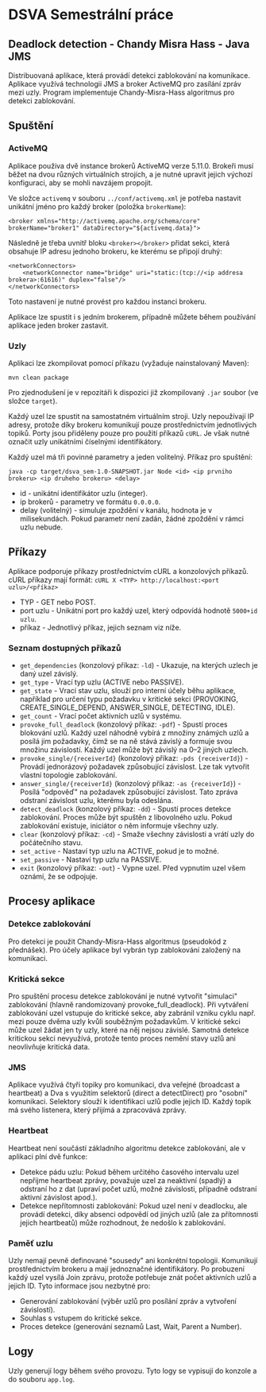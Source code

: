 # DSVA Semestrální práce
## Deadlock detection - Chandy Misra Hass - Java JMS
Distribuovaná aplikace, která provádí detekci zablokování na komunikace. Aplikace využívá technologii JMS a broker ActiveMQ pro zasílání zpráv mezi uzly.
Program implementuje Chandy-Misra-Hass algoritmus pro detekci zablokování.

## Spuštění
### ActiveMQ
Aplikace použiva dvě instance brokerů ActiveMQ verze 5.11.0. Brokeři musí běžet na dvou různých virtuálních strojích, a je nutné upravit jejich výchozí konfiguraci, aby se mohli navzájem propojit.

Ve složce ```activemq``` v souboru ```../conf/activemq.xml``` je potřeba nastavit unikátní jméno pro každý broker (položka ```brokerName```):
```
<broker xmlns="http://activemq.apache.org/schema/core" brokerName="broker1" dataDirectory="${activemq.data}">
```
Následně je třeba uvnitř bloku ```<broker></broker>``` přidat sekci, která obsahuje IP adresu jednoho brokeru, ke kterému se připojí druhý:
```
<networkConnectors>
    <networkConnector name="bridge" uri="static:(tcp://<ip addresa brokera>:61616)" duplex="false"/>
</networkConnectors>
```

Toto nastavení je nutné provést pro každou instanci brokeru.

Aplikace lze spustit i s jedním brokerem, případně můžete během používání aplikace jeden broker zastavit.

### Uzly
Aplikaci lze zkompilovat pomocí příkazu (vyžaduje nainstalovaný Maven):
```
mvn clean package
```
Pro zjednodušení je v repozitáři k dispozici již zkompilovaný ```.jar``` soubor (ve složce ```target```).

Každý uzel lze spustit na samostatném virtuálním stroji. Uzly nepoužívají IP adresy, protože díky brokeru komunikují pouze prostřednictvím jednotlivých topiků. Porty jsou přiděleny pouze pro použití příkazů ```cURL```. Je však nutné označit uzly unikátními číselnými identifikátory.

Každý uzel má tři povinné parametry a jeden volitelný. Příkaz pro spuštění:
```
java -cp target/dsva_sem-1.0-SNAPSHOT.jar Node <id> <ip prvniho brokeru> <ip druheho brokeru> <delay>
```
- id - unikátní identifikátor uzlu (integer).
- ip brokerů - parametry ve formátu ```0.0.0.0```.
- delay (volitelný) - simuluje zpoždění v kanálu, hodnota je v milisekundách. Pokud parametr není zadán, žádné zpoždění v rámci uzlu nebude.

## Příkazy
Aplikace podporuje příkazy prostřednictvím cURL a konzolových příkazů. cURL příkazy mají formát: ```cURL X <TYP> http://localhost:<port uzlu>/<příkaz>```
- TYP - GET nebo POST.
- port uzlu - Unikátní port pro každý uzel, který odpovídá hodnotě ```5000+id uzlu```.
- příkaz - Jednotlivý příkaz, jejich seznam viz níže.

### Seznam dostupných příkazů
- ```get_dependencies``` (konzolový příkaz: ```-ld```) - Ukazuje, na kterých uzlech je daný uzel závislý.
- ```get_type``` - Vrací typ uzlu (ACTIVE nebo PASSIVE).
- ```get_state``` - Vrací stav uzlu, slouží pro interní účely běhu aplikace, například pro určení typu požadavku v kritické sekci (PROVOKING, CREATE_SINGLE_DEPEND, ANSWER_SINGLE, DETECTING, IDLE).
- ```get_count``` - Vrací počet aktivních uzlů v systému.
- ```provoke_full_deadlock``` (konzolový příkaz: ```-pdf```) - Spustí proces blokování uzlů. Každý uzel náhodně vybírá z množiny známých uzlů a posílá jim požadavky, čímž se na ně stává závislý a formuje svou množinu závislostí. Každý uzel může být závislý na 0–2 jiných uzlech.
- ```provoke_single/{receiverId}``` (konzolový příkaz: ```-pds {receiverId}```) - Provádí jednorázový požadavek způsobující závislost. Lze tak vytvořit vlastní topologie zablokování.
- ```answer_single/{receiverId}``` (konzolový příkaz: ```-as {receiverId}```) - Posílá "odpověď" na požadavek způsobující závislost. Tato zpráva odstraní závislost uzlu, kterému byla odeslána.
- ```detect_deadlock``` (konzolový příkaz: ```-dd```) - Spustí proces detekce zablokování. Proces může být spuštěn z libovolného uzlu. Pokud zablokování existuje, iniciátor o něm informuje všechny uzly.
- ```clear``` (konzolový příkaz: ```-cd```) - Smaže všechny závislosti a vrátí uzly do počátečního stavu.
- ```set_active``` - Nastaví typ uzlu na ACTIVE, pokud je to možné.
- ```set_passive``` - Nastaví typ uzlu na PASSIVE.
- ```exit``` (konzolový příkaz: ```-out```) - Vypne uzel. Před vypnutím uzel všem oznámí, že se odpojuje.

## Procesy aplikace
### Detekce zablokování
Pro detekci je použit Chandy-Misra-Hass algoritmus (pseudokód z přednášek). Pro účely aplikace byl vybrán typ zablokování založený na komunikaci.
### Kritická sekce
Pro spuštění procesu detekce zablokování je nutné vytvořit "simulaci" zablokování (hlavně randomizovaný provoke_full_deadlock).
Při vytváření zablokování uzel vstupuje do kritické sekce, aby zabránil vzniku cyklu např. mezi pouze dvěma uzly kvůli souběžným požadavkům. V kritické sekci může uzel žádat jen ty uzly, které na něj nejsou závislé.
Samotná detekce kritickou sekci nevyužívá, protože tento proces nemění stavy uzlů ani neovlivňuje kritická data.
### JMS
Aplikace využívá čtyři topiky pro komunikaci, dva veřejné (broadcast a heartbeat) a Dva s využitím selektorů (direct a detectDirect) pro "osobní" komunikaci. Selektory slouží k identifikaci uzlů podle jejich ID. Každý topik má svého listenera, který přijímá a zpracovává zprávy.
### Heartbeat
Heartbeat není součástí základního algoritmu detekce zablokování, ale v aplikaci plní dvě funkce:
- Detekce pádu uzlu: Pokud během určitého časového intervalu uzel nepřijme heartbeat zprávy, považuje uzel za neaktivní (spadlý) a odstraní ho z dat (upraví počet uzlů, možné závislosti, případně odstraní aktivní závislost apod.).
- Detekce nepřítomnosti zablokování: Pokud uzel není v deadlocku, ale provádí detekci, díky absenci odpovědí od jiných uzlů (ale za přítomnosti jejich heartbeatů) může rozhodnout, že nedošlo k zablokování.
### Paměť uzlu
Uzly nemají pevně definované "sousedy" ani konkrétní topologii. Komunikují prostřednictvím brokeru a mají jednoznačné identifikátory.
Po probuzení každý uzel vysílá Join zprávu, protože potřebuje znát počet aktivních uzlů a jejich ID. Tyto informace jsou nezbytné pro:
- Generování zablokování (výběr uzlů pro posílání zpráv a vytvoření závislostí).
- Souhlas s vstupem do kritické sekce.
- Proces detekce (generování seznamů Last, Wait, Parent a Number).

## Logy
Uzly generují logy během svého provozu. Tyto logy se vypisují do konzole a do souboru ```app.log```.
